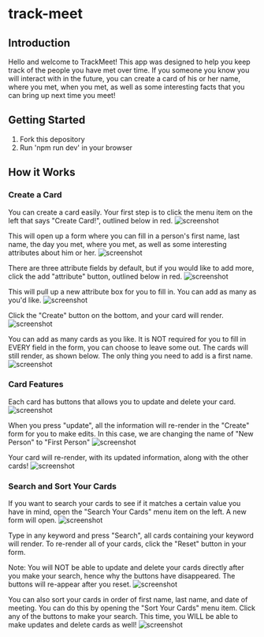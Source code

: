 # track-meet


## Introduction

Hello and welcome to TrackMeet! This app was designed to help you keep track of the people you have met over time. If you someone you know you will interact with in the future, you can create a card of his or her name, where you met, when you met, as well as some interesting facts that you can bring up next time you meet!

## Getting Started
1. Fork this depository
1. Run 'npm run dev' in your browser

## How it Works

### Create a Card

You can create a card easily. Your first step is to click the menu item on the left that says "Create Card!", outlined below in red.
![screenshot](/screenshots/screenshot-01.png)

This will open up a form where you can fill in a person's first name, last name, the day you met, where you met, as well as some interesting attributes about him or her.
![screenshot](/screenshots/screenshot-02.png)

There are three attribute fields by default, but if you would like to add more, click the add "attribute" button, outlined below in red.
![screenshot](/screenshots/screenshot-03.png)

This will pull up a new attribute box for you to fill in. You can add as many as you'd like.
![screenshot](/screenshots/screenshot-04.png)

Click the "Create" button on the bottom, and your card will render.
![screenshot](/screenshots/screenshot-05.png)

You can add as many cards as you like. It is NOT required for you to fill in EVERY field in the form, you can choose to leave some out. The cards will still render, as shown below. The only thing you need to add is a first name.
![screenshot](/screenshots/screenshot-06.png)

### Card Features

Each card has buttons that allows you to update and delete your card.
![screenshot](/screenshots/screenshot-07.png)

When you press "update", all the information will re-render in the "Create" form for you to make edits. In this case, we are changing the name of "New Person" to "First Person"
![screenshot](/screenshots/screenshot-08.png)

Your card will re-render, with its updated information, along with the other cards!
![screenshot](/screenshots/screenshot-09.png)

### Search and Sort Your Cards

If you want to search your cards to see if it matches a certain value you have in mind, open the "Search Your Cards" menu item on the left. A new form will open.
![screenshot](/screenshots/screenshot-10.png)

Type in any keyword and press "Search", all cards containing your keyword will render. To re-render all of your cards, click the "Reset" button in your form.

Note: You will NOT be able to update and delete your cards directly after you make your search, hence why the buttons have disappeared. The buttons will re-appear after you reset.
![screenshot](/screenshots/screenshot-11.png)

You can also sort your cards in order of first name, last name, and date of meeting. You can do this by opening the "Sort Your Cards" menu item. Click any of the buttons to make your search. This time, you WILL be able to make updates and delete cards as well!
![screenshot](/screenshots/screenshot-12.png)
